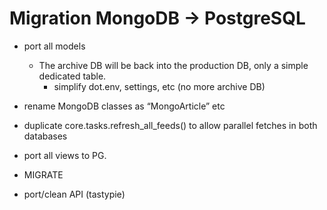 
# Migration MongoDB → PostgreSQL

- port all models
	- The archive DB will be back into the production DB, only a simple  dedicated table.
		- simplify dot.env, settings, etc (no more archive DB)

- rename MongoDB classes as “MongoArticle” etc
- duplicate core.tasks.refresh_all_feeds() to allow parallel fetches in both databases
- port all views to PG.

- MIGRATE

- port/clean API (tastypie)

